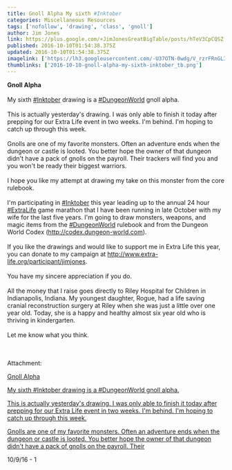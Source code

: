 ```yaml
---
title: Gnoll Alpha My sixth #Inktober
categories: Miscellaneous Resources
tags: ['nofollow', 'drawing', 'class', 'gnoll']
author: Jim Jones
link: https://plus.google.com/+JimJonesGreatBigTable/posts/hTeV3CpCQSZ
published: 2016-10-10T01:54:38.375Z
updated: 2016-10-10T01:54:38.375Z
imagelink: ['https://lh3.googleusercontent.com/-U37OTN-0wdg/V_rzrFRnGLI/AAAAAAAABNs/lb1QbdgYTYQiwmJpkCQ1GBw3cd0Ah6nuACJoC/w1944-h2592/16%2B-%2B1']
thumblinks: ['2016-10-10-gnoll-alpha-my-sixth-inktober_tb.png']
---
```


<b>Gnoll Alpha</b><br /><br />My sixth <a rel="nofollow" class="ot-hashtag" href="https://plus.google.com/s/%23Inktober/posts">#Inktober</a> drawing is a <a rel="nofollow" class="ot-hashtag" href="https://plus.google.com/s/%23DungeonWorld/posts">#DungeonWorld</a> gnoll alpha.<br /><br />This is actually yesterday&#39;s drawing. I was only able to finish it today after prepping for our Extra Life event in two weeks. I&#39;m behind. I&#39;m hoping to catch up through this week.<br /><br />Gnolls are one of my favorite monsters. Often an adventure ends when the dungeon or castle is looted. You better hope the owner of that dungeon didn&#39;t have a pack of gnolls on the payroll. Their trackers will find you and you won&#39;t be ready their biggest warriors. <br /><br />I hope you like my attempt at drawing my take on this monster from the core rulebook.<br /><br />I&#39;m participating in <a rel="nofollow" class="ot-hashtag" href="https://plus.google.com/s/%23Inktober/posts">#Inktober</a> this year leading up to the annual 24 hour <a rel="nofollow" class="ot-hashtag" href="https://plus.google.com/s/%23ExtraLife/posts">#ExtraLife</a> game marathon that I have been running in late October with my wife for the last five years. I&#39;m going to draw monsters, weapons, and magic items from the <a rel="nofollow" class="ot-hashtag" href="https://plus.google.com/s/%23DungeonWorld/posts">#DungeonWorld</a> rulebook and from the Dungeon World Codex (<a href="http://codex.dungeon-world.com" class="ot-anchor">http://codex.dungeon-world.com</a>). <br /><br />If you like the drawings and would like to support me in Extra Life this year, you can donate to my campaign at <a href="http://www.extra-life.org/participant/jimjones" class="ot-anchor">http://www.extra-life.org/participant/jimjones</a>.<br /><br />You have my sincere appreciation if you do.<br /><br />All the money that I raise goes directly to Riley Hospital for Children in Indianapolis, Indiana. My youngest daughter, Rogue, had a life saving cranial reconstruction surgery at Riley when she was just a little over one year old. Today, she is a happy and healthy almost six year old who is thriving in kindergarten. <br /><br />Let me know what you think. <br /><br />﻿


Attachment:

<a href='https://plus.google.com/photos/114075227630675466545/albums/6339647349311977377/6339647346953361586?sqi=100084733231320276299&sqsi=ce1a3f63-0134-470d-90ae-6eb5a12174e9'>Gnoll Alpha

My sixth #Inktober drawing is a #DungeonWorld gnoll alpha.

This is actually yesterday's drawing. I was only able to finish it today after prepping for our Extra Life event in two weeks. I'm behind. I'm hoping to catch up through this week.

Gnolls are one of my favorite monsters. Often an adventure ends when the dungeon or castle is looted. You better hope the owner of that dungeon didn't have a pack of gnolls on the payroll. Their</a>


10/9/16 - 1